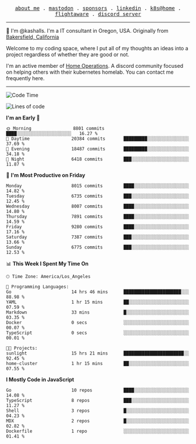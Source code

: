 <p align="center">
  <samp>
    <a href="https://jordanjones.org/">about me</a> .
    <a rel="me" href="https://mastodon.social/@kashall">mastodon</a> .
    <a href="https://github.com/sponsors/kashalls">sponsors</a> .
    <a href="https://linkedin.com/in/jordpjones">linkedin</a> .
    <a href="https://github.com/kashalls/home-cluster">k8s@home</a> .
    <a href="https://flightaware.com/adsb/stats/user/kashalls">flightaware</a> .
    <a href="https://discord.gg/V2WrCfqba9">discord server</a>
  </samp>
</p>

----------------------------------------------------------------

:wave: I'm @kashalls. I'm a IT consultant in Oregon, USA. Originally from [Bakersfield, California](https://maps.app.goo.gl/QQMtywTWghpXB6Tu6)

Welcome to my coding space, where I put all of my thoughts an ideas into a project regardless of whether they are good or not.

I'm an active member of [Home Operations](https://discord.gg/home-operations). A discord community focused on helping others with their kubernetes homelab. You can contact me frequently here.

----------------------------------------------------------------
<!--START_SECTION:waka-->
![Code Time](http://img.shields.io/badge/Code%20Time-2%2C286%20hrs%2046%20mins-blue)

![Lines of code](https://img.shields.io/badge/From%20Hello%20World%20I%27ve%20Written-10.1%20million%20lines%20of%20code-blue)

**I'm an Early 🐤** 

```text
🌞 Morning                8801 commits        ████░░░░░░░░░░░░░░░░░░░░░   16.27 % 
🌆 Daytime                20384 commits       █████████░░░░░░░░░░░░░░░░   37.69 % 
🌃 Evening                18487 commits       █████████░░░░░░░░░░░░░░░░   34.18 % 
🌙 Night                  6418 commits        ███░░░░░░░░░░░░░░░░░░░░░░   11.87 % 
```
📅 **I'm Most Productive on Friday** 

```text
Monday                   8015 commits        ████░░░░░░░░░░░░░░░░░░░░░   14.82 % 
Tuesday                  6735 commits        ███░░░░░░░░░░░░░░░░░░░░░░   12.45 % 
Wednesday                8007 commits        ████░░░░░░░░░░░░░░░░░░░░░   14.80 % 
Thursday                 7891 commits        ████░░░░░░░░░░░░░░░░░░░░░   14.59 % 
Friday                   9280 commits        ████░░░░░░░░░░░░░░░░░░░░░   17.16 % 
Saturday                 7387 commits        ███░░░░░░░░░░░░░░░░░░░░░░   13.66 % 
Sunday                   6775 commits        ███░░░░░░░░░░░░░░░░░░░░░░   12.53 % 
```


📊 **This Week I Spent My Time On** 

```text
🕑︎ Time Zone: America/Los_Angeles

💬 Programming Languages: 
Go                       14 hrs 46 mins      ██████████████████████░░░   88.98 % 
YAML                     1 hr 15 mins        ██░░░░░░░░░░░░░░░░░░░░░░░   07.59 % 
Markdown                 33 mins             █░░░░░░░░░░░░░░░░░░░░░░░░   03.35 % 
Docker                   0 secs              ░░░░░░░░░░░░░░░░░░░░░░░░░   00.07 % 
TypeScript               0 secs              ░░░░░░░░░░░░░░░░░░░░░░░░░   00.01 % 

🐱‍💻 Projects: 
sunlight                 15 hrs 21 mins      ███████████████████████░░   92.45 % 
home-cluster             1 hr 15 mins        ██░░░░░░░░░░░░░░░░░░░░░░░   07.55 % 
```

**I Mostly Code in JavaScript** 

```text
Go                       10 repos            ████░░░░░░░░░░░░░░░░░░░░░   14.08 % 
TypeScript               8 repos             ███░░░░░░░░░░░░░░░░░░░░░░   11.27 % 
Shell                    3 repos             █░░░░░░░░░░░░░░░░░░░░░░░░   04.23 % 
MDX                      2 repos             █░░░░░░░░░░░░░░░░░░░░░░░░   02.82 % 
Dockerfile               1 repo              ░░░░░░░░░░░░░░░░░░░░░░░░░   01.41 % 
```




<!--END_SECTION:waka-->